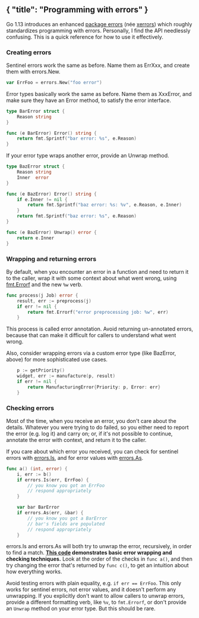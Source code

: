 { "title": "Programming with errors" }
---
Go 1.13 introduces an enhanced [package errors](https://golang.org/pkg/errors)
(née [xerrors](https://godoc.org/golang.org/x/xerrors)) which roughly
standardizes programming with errors. Personally, I find the API needlessly
confusing. This is a quick reference for how to use it effectively.


### Creating errors

Sentinel errors work the same as before. Name them as ErrXxx, and create them
with errors.New.

```go
var ErrFoo = errors.New("foo error")
```

Error types basically work the same as before. Name them as XxxError, and make
sure they have an Error method, to satisfy the error interface.

```go
type BarError struct {
	Reason string
}

func (e BarError) Error() string {
	return fmt.Sprintf("bar error: %s", e.Reason)
}
```

If your error type wraps another error, provide an Unwrap method.

```go
type BazError struct {
	Reason string
	Inner  error
}

func (e BazError) Error() string {
	if e.Inner != nil {
		return fmt.Sprintf("baz error: %s: %v", e.Reason, e.Inner)
	}
	return fmt.Sprintf("baz error: %s", e.Reason)
}

func (e BazError) Unwrap() error {
	return e.Inner
}
```


### Wrapping and returning errors

By default, when you encounter an error in a function and need to return it to
the caller, wrap it with some context about what went wrong, using
[fmt.Errorf](https://golang.org/pkg/fmt#Errorf) and the new `%w`
verb.

```go
func process(j Job) error {
	result, err := preprocess(j)
	if err != nil {
		return fmt.Errorf("error preprocessing job: %w", err)
	}
```

This process is called error annotation. Avoid returning un-annotated errors,
because that can make it difficult for callers to understand what went wrong.

Also, consider wrapping errors via a custom error type (like BazError, above)
for more sophisticated use cases.

```go
	p := getPriority()
	widget, err := manufacture(p, result)
	if err != nil {
		return ManufacturingError{Priority: p, Error: err}
	}
```


### Checking errors

Most of the time, when you receive an error, you don't care about the details.
Whatever you were trying to do failed, so you either need to report the error
(e.g. log it) and carry on; or, if it's not possible to continue, annotate the
error with context, and return it to the caller.

If you care about which error you received, you can check for sentinel errors
with [errors.Is](https://golang.org/pkg/errors#Is), and for error
values with [errors.As](https://golang.org/pkg/errors#As).

```go
func a() (int, error) {
	i, err := b()
	if errors.Is(err, ErrFoo) {
		// you know you got an ErrFoo
		// respond appropriately
	}

	var bar BarError
	if errors.As(err, &bar) {
		// you know you got a BarError
		// bar's fields are populated
		// respond appropriately
	}
```

errors.Is and errors.As will both try to unwrap the error, recursively, in
order to find a match. **[This code](https://play.golang.org/p/GorSR6HTWzf)
demonstrates basic error wrapping and checking techniques.** Look at the order
of the checks in `func a()`, and then try changing the error that's returned by
`func c()`, to get an intuition about how everything works.

Avoid testing errors with plain equality, e.g. `if err == ErrFoo`. This only
works for sentinel errors, not error values, and it doesn't perform any
unwrapping. If you explicitly don't want to allow callers to unwrap errors,
provide a different formatting verb, like `%v`, to `fmt.Errorf`, or don't
provide an `Unwrap` method on your error type. But this should be rare.
